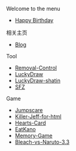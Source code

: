 Welcome to the menu
*   [Happy Birthday](https://tanziran.github.io/happy-birthday)

相关主页
*   [Blog](https://tanziran.github.io/Me/index.html)

Tool
*   [Removal-Control](https://tanziran.lanzoue.com/iGnjy1elhiqd)
*   [LuckyDraw](https://tanziran.github.io/LuckyDraw)
*   [LuckyDraw-shatin](https://tanziran.github.io/LuckyDraw-shatin/)
*   [SFZ](https://tanziran.github.io/SFZ/index_en-us.html)

Game
*   [Jumpscare](https://tanziran.github.io/Jumpscare/index_en-us.html)
*   [Killer-Jeff-for-html](https://tanziran.github.io/Killer-Jeff-for-html/)
*   [Hearts-Card](https://tanziran.github.io/html5-hearts/)
*   [EatKano](https://tanziran.github.io/EatKano/)
*   [Memory-Game](https://tanziran.github.io/memory-game/)
*   [Bleach-vs-Naruto-3.3](https://tanziran.github.io/bleach-vs-naruto-3.3/)
